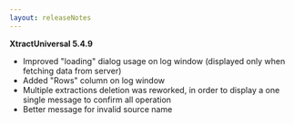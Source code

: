 ```yaml
---
layout: releaseNotes
---
```


**XtractUniversal 5.4.9**

- Improved "loading" dialog usage on log window (displayed only when fetching data from server)
- Added "Rows" column on log window
- Multiple extractions deletion was reworked, in order to display a one single message to confirm all operation
- Better message for invalid source name